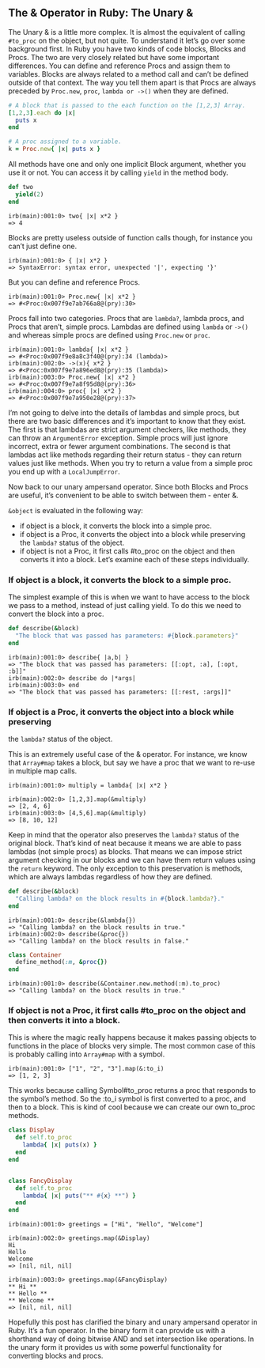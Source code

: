 ## The & Operator in Ruby: The Unary &
The Unary & is a little more complex. It is almost the equivalent of calling ```#to_proc``` on the object, but not quite. To understand it let’s go over some background first. In Ruby you have two kinds of code blocks, Blocks and Procs. The two are very closely related but have some important differences. You can define and reference Procs and assign them to variables. Blocks are always related to a method call and can’t be defined outside of that context. The way you tell them apart is that Procs are always preceded by ```Proc.new```, ```proc```, ```lambda or ->()``` when they are defined.
```ruby
# A block that is passed to the each function on the [1,2,3] Array.
[1,2,3].each do |x|
  puts x
end

# A proc assigned to a variable.
k = Proc.new{ |x| puts x }
```
All methods have one and only one implicit Block argument, whether you use it or not. You can access it by calling ```yield``` in the method body.
```ruby
def two
  yield(2)
end
```
```
irb(main):001:0> two{ |x| x*2 }
=> 4
```
Blocks are pretty useless outside of function calls though, for instance you can’t just define one.
```
irb(main):001:0> { |x| x*2 }
=> SyntaxError: syntax error, unexpected '|', expecting '}'
```
But you can define and reference Procs.
```
irb(main):001:0> Proc.new{ |x| x*2 }
=> #<Proc:0x007f9e7ab766a8@(pry):30>
```
Procs fall into two categories. Procs that are ```lambda?```, lambda procs, and Procs that aren’t, simple procs. Lambdas are defined using ```lambda``` or ```->()``` and whereas simple procs are defined using ```Proc.new``` or ```proc```.
```
irb(main):001:0> lambda{ |x| x*2 }
=> #<Proc:0x007f9e8a8c3f40@(pry):34 (lambda)>
irb(main):002:0> ->(x){ x*2 }
=> #<Proc:0x007f9e7a896ed8@(pry):35 (lambda)>
irb(main):003:0> Proc.new{ |x| x*2 }
=> #<Proc:0x007f9e7a8f95d8@(pry):36>
irb(main):004:0> proc{ |x| x*2 }
=> #<Proc:0x007f9e7a950e28@(pry):37>
```
I’m not going to delve into the details of lambdas and simple procs, but there are two basic differences and it’s important to know that they exist. The first is that lambdas are strict argument checkers, like methods, they can throw an ```ArgumentError``` exception. Simple procs will just ignore incorrect, extra or fewer argument combinations. The second is that lambdas act like methods regarding their return status - they can return values just like methods. When you try to return a value from a simple proc you end up with a ```LocalJumpError```.

Now back to our unary ampersand operator. Since both Blocks and Procs are useful, it’s convenient to be able to switch between them - enter &.

```&object``` is evaluated in the following way:
- if object is a block, it converts the block into a simple proc.
- if object is a Proc, it converts the object into a block while preserving the ```lambda?``` status of the object.
- if object is not a Proc, it first calls #to_proc on the object and then converts it into a block.
Let’s examine each of these steps individually.

### If object is a block, it converts the block to a simple proc.
The simplest example of this is when we want to have access to the block we pass to a method, instead of just calling yield. To do this we need to convert the block into a proc.
```ruby
def describe(&block)
  "The block that was passed has parameters: #{block.parameters}"
end
```
```
irb(main):001:0> describe{ |a,b| }
=> "The block that was passed has parameters: [[:opt, :a], [:opt, :b]]"
irb(main):002:0> describe do |*args|
irb(main):003:0> end
=> "The block that was passed has parameters: [[:rest, :args]]"
```
### If object is a Proc, it converts the object into a block while preserving
the ```lambda?``` status of the object.

This is an extremely useful case of the & operator. For instance, we know that ```Array#map``` takes a block, but say we have a proc that we want to re-use in multiple map calls.

```
irb(main):001:0> multiply = lambda{ |x| x*2 }

irb(main):002:0> [1,2,3].map(&multiply)
=> [2, 4, 6]
irb(main):003:0> [4,5,6].map(&multiply)
=> [8, 10, 12]
```
Keep in mind that the operator also preserves the ```lambda?``` status of the original block. That’s kind of neat because it means we are able to pass lambdas (not simple procs) as blocks. That means we can impose strict argument checking in our blocks and we can have them return values using the ```return``` keyword. The only exception to this preservation is methods, which are always lambdas regardless of how they are defined.
```ruby
def describe(&block)
  "Calling lambda? on the block results in #{block.lambda?}."
end
```
```
irb(main):001:0> describe(&lambda{})
=> "Calling lambda? on the block results in true."
irb(main):002:0> describe(&proc{})
=> "Calling lambda? on the block results in false."
```
```ruby
class Container
  define_method(:m, &proc{})
end
```
```
irb(main):001:0> describe(&Container.new.method(:m).to_proc)
=> "Calling lambda? on the block results in true."
```
### If object is not a Proc, it first calls #to_proc on the object and then converts it into a block.
This is where the magic really happens because it makes passing objects to functions in the place of blocks very simple. The most common case of this is probably calling into ```Array#map``` with a symbol.
```
irb(main):001:0> ["1", "2", "3"].map(&:to_i)
=> [1, 2, 3]
```
This works because calling Symbol#to_proc returns a proc that responds to the symbol’s method. So the :to_i symbol is first converted to a proc, and then to a block. This is kind of cool because we can create our own to_proc methods.
```ruby
class Display
  def self.to_proc
    lambda{ |x| puts(x) }
  end
end


class FancyDisplay
  def self.to_proc
    lambda{ |x| puts("** #{x} **") }
  end
end
```
```
irb(main):001:0> greetings = ["Hi", "Hello", "Welcome"]

irb(main):002:0> greetings.map(&Display)
Hi
Hello
Welcome
=> [nil, nil, nil]

irb(main):003:0> greetings.map(&FancyDisplay)
** Hi **
** Hello **
** Welcome **
=> [nil, nil, nil]
```
Hopefully this post has clarified the binary and unary ampersand operator in Ruby. It’s a fun operator. In the binary form it can provide us with a shorthand way of doing bitwise AND and set intersection like operations. In the unary form it provides us with some powerful functionality for converting blocks and procs.


